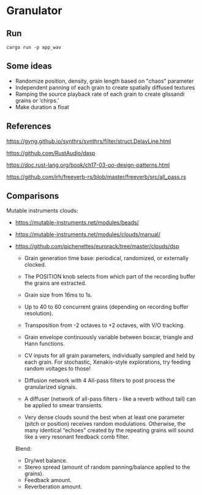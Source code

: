 # Granulator

## Run

```
cargo run -p app_wav
```

## Some ideas

- Randomize position, density, grain length based on "chaos" parameter
- Independent panning of each grain to create spatially diffused textures
- Ramping the source playback rate of each grain to create glissandi grains or ‘chirps.’
- Make duration a float

## References

https://gyng.github.io/synthrs/synthrs/filter/struct.DelayLine.html

https://github.com/RustAudio/dasp

https://doc.rust-lang.org/book/ch17-03-oo-design-patterns.html

https://github.com/irh/freeverb-rs/blob/master/freeverb/src/all_pass.rs

## Comparisons

Mutable instruments clouds:

- https://mutable-instruments.net/modules/beads/
- https://mutable-instruments.net/modules/clouds/manual/
- https://github.com/pichenettes/eurorack/tree/master/clouds/dsp

  - Grain generation time base: periodical, randomized, or externally clocked.
  - The POSITION knob selects from which part of the recording buffer the grains are extracted.
  - Grain size from 16ms to 1s.
  - Up to 40 to 60 concurrent grains (depending on recording buffer resolution).
  - Transposition from -2 octaves to +2 octaves, with V/O tracking.
  - Grain envelope continuously variable between boxcar, triangle and Hann functions.
  - CV inputs for all grain parameters, individually sampled and held by each grain. For stochastic, Xenakis-style explorations, try feeding random voltages to those!
  - Diffusion network with 4 All-pass filters to post process the granularized signals.

  - A diffuser (network of all-pass filters - like a reverb without tail) can be applied to smear transients.
  - Very dense clouds sound the best when at least one parameter (pitch or position) receives random modulations. Otherwise, the many identical “echoes” created by the repeating grains will sound like a very resonant feedback comb filter.

  Blend:

  - Dry/wet balance.
  - Stereo spread (amount of random panning/balance applied to the grains).
  - Feedback amount.
  - Reverberation amount.
